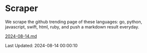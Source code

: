 # Scraper

We scrape the github trending page of these languages: go, python, javascript, swift, html, ruby, and push a markdown result everyday.

[2024-08-14.md](https://github.com/henson/Scraper/blob/master/2024-08-14.md)

Last Updated: 2024-08-14 00:00:10